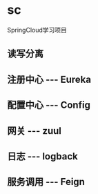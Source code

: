 # sc
SpringCloud学习项目

## 读写分离
## 注册中心 --- Eureka
## 配置中心 --- Config
## 网关 --- zuul
## 日志 --- logback
## 服务调用 --- Feign
